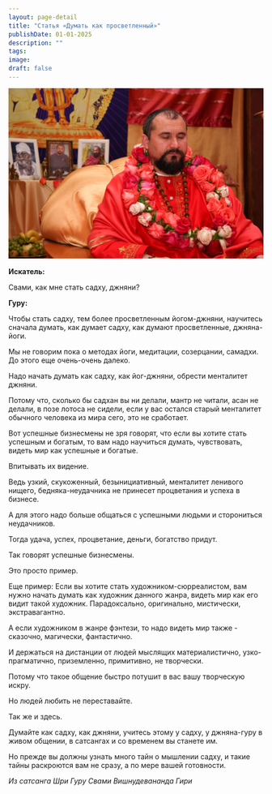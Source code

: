 ```yaml
---
layout: page-detail
title: "Статья «Думать как просветленный»"
publishDate: 01-01-2025
description: ""
tags:
image:
draft: false
---
```


**![Шри Гуру Свами Вишнудевананда Гири](/upload/medialibrary/992/992c8efe9339021bd1170c0e89122fd7.jpg "Шри Гуру Свами Вишнудевананда Гири")** 

**Искатель:** 

 Свами, как мне стать садху, джняни?

  
**Гуру:** 

 Чтобы стать садху, тем более просветленным йогом-джняни, научитесь сначала думать, как думает садху, как думают просветленные, джняна-йоги.

 Мы не говорим пока о методах йоги, медитации, созерцании, самадхи. До этого еще очень-очень далеко.

 Надо начать думать как садху, как йог-джняни, обрести менталитет джняни.

 Потому что, сколько бы садхан вы ни делали, мантр не читали, асан не делали, в позе лотоса не сидели, если у вас остался старый менталитет обычного человека из мира сего, это не сработает.

 Вот успешные бизнесмены не зря говорят, что если вы хотите стать успешным и богатым, то вам надо научиться думать, чувствовать, видеть мир как успешные и богатые.

 Впитывать их видение.

 Ведь узкий, скукоженный, безынициативный, менталитет ленивого нищего, бедняка-неудачника не принесет процветания и успеха в бизнесе.

 А для этого надо больше общаться с успешными людьми и сторониться неудачников. 

 Тогда удача, успех, процветание, деньги, богатство придут.

 Так говорят успешные бизнесмены.

 Это просто пример.

 Еще пример: Если вы хотите стать художником-сюрреалистом, вам нужно начать думать как художник данного жанра, видеть мир как его видит такой художник. Парадоксально, оригинально, мистически, экстравагантно. 

 А если художником в жанре фэнтези, то надо видеть мир также - сказочно, магически, фантастично.

 И держаться на дистанции от людей мыслящих материалистично, узко-прагматично, приземленно, примитивно, не творчески.

 Потому что такое общение быстро потушит в вас вашу творческую искру.

 Но людей любить не переставайте.

 Так же и здесь. 

 Думайте как садху, как джняни, учитесь этому у садху, у джняна-гуру в живом общении, в сатсангах и со временем вы станете им.

 Но прежде вы должны узнать много тайн о мышлении садху, и такие тайны раскроются вам не сразу, а по мере вашей готовности.

_Из сатсанга Шри Гуру Свами Вишнудевананда Гири_ 
